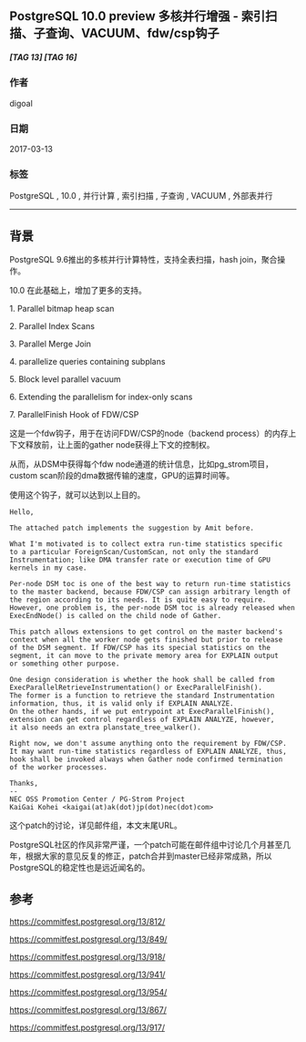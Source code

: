 ## PostgreSQL 10.0 preview 多核并行增强 - 索引扫描、子查询、VACUUM、fdw/csp钩子
##### [TAG 13] [TAG 16]
                                                                              
### 作者                                                                                                                           
digoal                                                                         
                                                                                
### 日期                                                                           
2017-03-13                                                                          
                                                                            
### 标签                                                                         
PostgreSQL , 10.0 , 并行计算 , 索引扫描 , 子查询 , VACUUM , 外部表并行  
                                                                              
----                                                                        
                                                                                 
## 背景             
PostgreSQL 9.6推出的多核并行计算特性，支持全表扫描，hash join，聚合操作。    
    
10.0 在此基础上，增加了更多的支持。    
    
1\. Parallel bitmap heap scan  
  
2\. Parallel Index Scans  
  
3\. Parallel Merge Join  
  
4\. parallelize queries containing subplans  
  
5\. Block level parallel vacuum  
  
6\. Extending the parallelism for index-only scans  
  
7\. ParallelFinish Hook of FDW/CSP  
  
这是一个fdw钩子，用于在访问FDW/CSP的node（backend process）的内存上下文释放前，让上面的gather node获得上下文的控制权。  
  
从而，从DSM中获得每个fdw node通道的统计信息，比如pg_strom项目，custom scan阶段的dma数据传输的速度，GPU的运算时间等。  
  
使用这个钩子，就可以达到以上目的。  
  
```  
Hello,  
  
The attached patch implements the suggestion by Amit before.  
  
What I'm motivated is to collect extra run-time statistics specific  
to a particular ForeignScan/CustomScan, not only the standard  
Instrumentation; like DMA transfer rate or execution time of GPU  
kernels in my case.  
  
Per-node DSM toc is one of the best way to return run-time statistics  
to the master backend, because FDW/CSP can assign arbitrary length of  
the region according to its needs. It is quite easy to require.  
However, one problem is, the per-node DSM toc is already released when  
ExecEndNode() is called on the child node of Gather.  
  
This patch allows extensions to get control on the master backend's  
context when all the worker node gets finished but prior to release  
of the DSM segment. If FDW/CSP has its special statistics on the  
segment, it can move to the private memory area for EXPLAIN output  
or something other purpose.  
  
One design consideration is whether the hook shall be called from  
ExecParallelRetrieveInstrumentation() or ExecParallelFinish().  
The former is a function to retrieve the standard Instrumentation  
information, thus, it is valid only if EXPLAIN ANALYZE.  
On the other hands, if we put entrypoint at ExecParallelFinish(),  
extension can get control regardless of EXPLAIN ANALYZE, however,  
it also needs an extra planstate_tree_walker().  
  
Right now, we don't assume anything onto the requirement by FDW/CSP.  
It may want run-time statistics regardless of EXPLAIN ANALYZE, thus,  
hook shall be invoked always when Gather node confirmed termination  
of the worker processes.  
  
Thanks,  
--  
NEC OSS Promotion Center / PG-Strom Project  
KaiGai Kohei <kaigai(at)ak(dot)jp(dot)nec(dot)com>  
```  
    
这个patch的讨论，详见邮件组，本文末尾URL。        
        
PostgreSQL社区的作风非常严谨，一个patch可能在邮件组中讨论几个月甚至几年，根据大家的意见反复的修正，patch合并到master已经非常成熟，所以PostgreSQL的稳定性也是远近闻名的。        
                    
## 参考            
https://commitfest.postgresql.org/13/812/  
  
https://commitfest.postgresql.org/13/849/  
  
https://commitfest.postgresql.org/13/918/  
  
https://commitfest.postgresql.org/13/941/  
  
https://commitfest.postgresql.org/13/954/  
  
https://commitfest.postgresql.org/13/867/  
  
https://commitfest.postgresql.org/13/917/  
  

